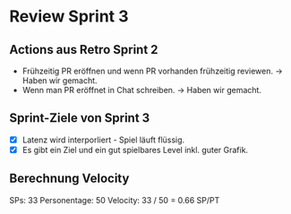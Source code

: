 # Review Sprint 3

## Actions aus Retro Sprint 2

- Frühzeitig PR eröffnen und wenn PR vorhanden frühzeitig reviewen. -> Haben wir gemacht.
- Wenn man PR eröffnet in Chat schreiben. -> Haben wir gemacht.

## Sprint-Ziele von Sprint 3

- [x] Latenz wird interporliert - Spiel läuft flüssig.
- [x] Es gibt ein Ziel und ein gut spielbares Level inkl. guter Grafik.

## Berechnung Velocity

SPs: 33
Personentage: 50
Velocity: 33 / 50 = 0.66 SP/PT
